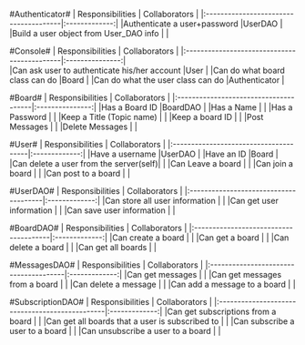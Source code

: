 #Authenticator#
| Responsibilities                      | Collaborators |
|:--------------------------------------|:-------------:|
|Authenticate a user+password           |UserDAO        |
|Build a user object from User_DAO info |               |

#Console#
| Responsibilities                      	    | Collaborators   |
|:--------------------------------------------|:---------------:|  	
|Can ask user to authenticate his/her account |User  	  		    |
|Can do what board class can do               |Board			      |
|Can do what the user class can do  		  |Authenticator        |

#Board#
| Responsibilities                      | Collaborators   |
|:--------------------------------------|:---------------:|
|Has a Board ID              |BoardDAO		   	    |
|Has a Name              |		   	    |
|Has a Password              |		   	    |
|Keep a Title (Topic name)              |   	    |
|Keep a board ID                        |				          |
|Post Messages   						            |                 |
|Delete Messages                        |                 |

#User#
| Responsibilities                      | Collaborators |
|:--------------------------------------|:-------------:|
|Have a username                        |UserDAO        |
|Have an ID                             |Board          |
|Can delete a user from the server(self)|    			      |
|Can Leave a board       				        |               |
|Can join a board					              |               |
|Can post to a board					          |               |

#UserDAO#
| Responsibilities                      | Collaborators |
|:--------------------------------------|:-------------:|
|Can store all user information         |               |
|Can get user information               |               |
|Can save user information              |               |

#BoardDAO#
| Responsibilities                      | Collaborators |
|:--------------------------------------|:-------------:|
|Can create a board        				      |               |
|Can get a board               			    |               |
|Can delete a board               		  |               |
|Can get all boards               		  |               |

#MessagesDAO#
| Responsibilities                      | Collaborators |
|:--------------------------------------|:-------------:|
|Can get messages       				        |               |
|Can get messages from a board          |               |
|Can delete a message               	  |               |
|Can add a message to a board           |               |

#SubscriptionDAO#
| Responsibilities                      		     | Collaborators |
|:-----------------------------------------------|:-------------:|
|Can get subscriptions from a board     	       |               |
|Can get all boards that a user is subscribed to |               |
|Can subscribe a user to a board              	 |               |
|Can unsubscribe a user to a board               |               |
